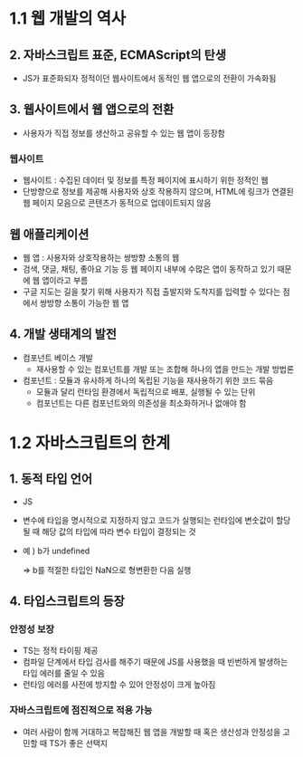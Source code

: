 # 1.1 웹 개발의 역사

## 2. 자바스크립트 표준, ECMAScript의 탄생

- JS가 표준화되자 정적이던 웹사이트에서 동적인 웹 앱으로의 전환이 가속화됨

## 3. 웹사이트에서 웹 앱으로의 전환

- 사용자가 직접 정보를 생산하고 공유할 수 있는 웹 앱이 등장함

### 웹사이트

- 웹사이트 : 수집된 데이터 및 정보를 특정 페이지에 표시하기 위한 정적인 웹
- 단방향으로 정보를 제공해 사용자와 상호 작용하지 않으며, HTML에 링크가 연결된 웹 페이지 모음으로 콘텐츠가 동적으로 업데이트되지 않음

## 웹 애플리케이션

- 웹 앱 : 사용자와 상호작용하는 쌍방향 소통의 웹
- 검색, 댓글, 채팅, 좋아요 기능 등 웹 페이지 내부에 수많은 앱이 동작하고 있기 때문에 웹 앱이라고 부름
- 구글 지도는 길을 찾기 위해 사용자가 직접 출발지와 도착지를 입력할 수 있다는 점에서 쌍방향 소통이 가능한 웹 앱

## 4. 개발 생태계의 발전

- 컴포넌트 베이스 개발
    - 재사용할 수 있는 컴포넌트를 개발 또는 조합해 하나의 앱을 만드는 개발 방법론
- 컴포넌트 : 모듈과 유사하게 하나의 독립된 기능을 재사용하기 위한 코드 묶음
    - 모듈과 달리 런타임 환경에서 독립적으로 배포, 실행될 수 있는 단위
    - 컴포넌트는 다른 컴포넌트와의 의존성을 최소화하거나 없애야 함

# 1.2 자바스크립트의 한계

## 1. 동적 타입 언어

- JS
- 변수에 타입을 명시적으로 지정하지 않고 코드가 실행되는 런타임에 변숫값이 할당될 때 해당 값의 타입에 따라 변수 타입이 결정되는 것
- 예 ) b가 undefined
    
    ⇒ b를 적절한 타입인 NaN으로 형변환한 다음 실행
    

## 4. 타입스크립트의 등장

### 안정성 보장

- TS는 정적 타이핑 제공
- 컴파일 단계에서 타입 검사를 해주기 때문에 JS를 사용했을 때 빈번하게 발생하는 타입 에러를 줄일 수 있음
- 런타임 에러를 사전에 방지할 수 있어 안정성이 크게 높아짐

### 자바스크립트에 점진적으로 적용 가능

- 여러 사람이 함께 거대하고 복잡해진 웹 앱을 개발할 때 혹은 생산성과 안정성을 고민할 때 TS가 좋은 선택지
